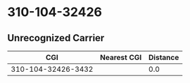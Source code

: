 # 310-104-32426
## Unrecognized Carrier


| CGI | Nearest CGI | Distance |
|-----|-------------|----------|
| 310-104-32426-3432 |  | 0.0 |
